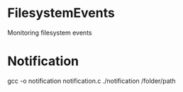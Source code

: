 # FilesystemEvents
Monitoring filesystem events
# Notification
gcc -o notification notification.c
./notification /folder/path

